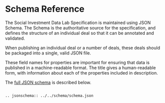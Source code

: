 Schema Reference
================
The Social Investment Data Lab Specification is maintained using JSON Schema. The Schema is the authoritative source for the specification, and defines the structure of an individual deal so that it can be annotated and validated.

When publishing an individual deal or a number of deals, these deals should be packaged into a single, valid JSON file.

These field names for properties are important for ensuring that data is published in a machine-readable format. The title gives a human-readable form, with information about each of the properties included in description.

The [full JSON schema](../_static/docson/index.html#../schema.json) is described below.<script src="../_static/docson/widget.js" data-schema="../schema.json"> </script>

```eval_rst

.. jsonschema:: ../../schema/schema.json

```
